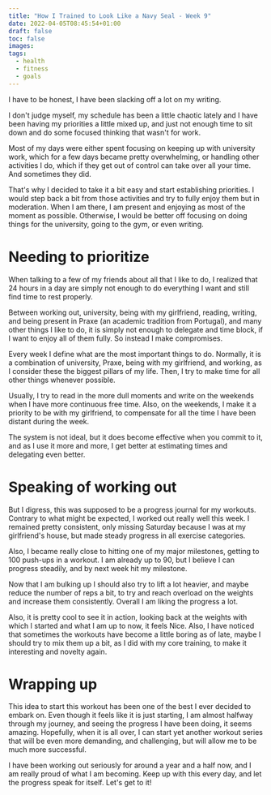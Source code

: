 ```yaml
---
title: "How I Trained to Look Like a Navy Seal - Week 9"
date: 2022-04-05T08:45:54+01:00
draft: false
toc: false
images:
tags:
  - health
  - fitness
  - goals
---
```


I have to be honest, I have been slacking off a lot on my writing.

I don't judge myself, my schedule has been a little chaotic lately and I have been having my priorities a little mixed up, and just not enough time to sit down and do some focused thinking that wasn't for work.

Most of my days were either spent focusing on keeping up with university work, which for a few days became pretty overwhelming, or handling other activities I do, which if they get out of control can take over all your time. And sometimes they did.

That's why I decided to take it a bit easy and start establishing priorities. I would step back a bit from those activities and try to fully enjoy them but in moderation. When I am there, I am present and enjoying as most of the moment as possible. Otherwise, I would be better off focusing on doing things for the university, going to the gym, or even writing.

# Needing to prioritize

When talking to a few of my friends about all that I like to do, I realized that 24 hours in a day are simply not enough to do everything I want and still find time to rest properly.

Between working out, university, being with my girlfriend, reading, writing, and being present in Praxe (an academic tradition from Portugal), and many other things I like to do, it is simply not enough to delegate and time block, if I want to enjoy all of them fully. So instead I make compromises.

Every week I define what are the most important things to do. Normally, it is a combination of university, Praxe, being with my girlfriend, and working, as I consider these the biggest pillars of my life. Then, I try to make time for all other things whenever possible.

Usually, I try to read in the more dull moments and write on the weekends when I have more continuous free time. Also, on the weekends, I make it a priority to be with my girlfriend, to compensate for all the time I have been distant during the week.

The system is not ideal, but it does become effective when you commit to it, and as I use it more and more, I get better at estimating times and delegating even better.

# Speaking of working out

But I digress, this was supposed to be a progress journal for my workouts. Contrary to what might be expected, I worked out really well this week. I remained pretty consistent, only missing Saturday because I was at my girlfriend's house, but made steady progress in all exercise categories.

Also, I became really close to hitting one of my major milestones, getting to 100 push-ups in a workout. I am already up to 90, but I believe I can progress steadily, and by next week hit my milestone.

Now that I am bulking up I should also try to lift a lot heavier, and maybe reduce the number of reps a bit, to try and reach overload on the weights and increase them consistently. Overall I am liking the progress a lot.

Also, it is pretty cool to see it in action, looking back at the weights with which I started and what I am up to now, it feels Nice. Also, I have noticed that sometimes the workouts have become a little boring as of late, maybe I should try to mix them up a bit, as I did with my core training, to make it interesting and novelty again.

# Wrapping up

This idea to start this workout has been one of the best I ever decided to embark on. Even though it feels like it is just starting, I am almost halfway through my journey, and seeing the progress I have been doing, it seems amazing. Hopefully, when it is all over, I can start yet another workout series that will be even more demanding, and challenging, but will allow me to be much more successful.

I have been working out seriously for around a year and a half now, and I am really proud of what I am becoming. Keep up with this every day, and let the progress speak for itself. Let's get to it!
